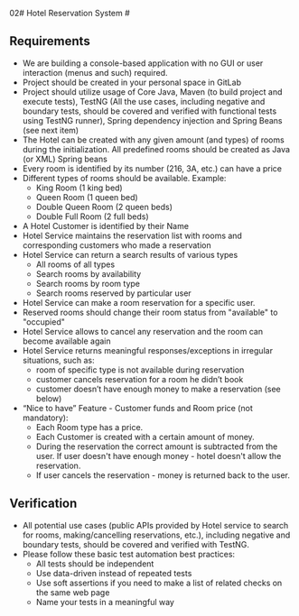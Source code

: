 02# Hotel Reservation System #

## Requirements ##

- We are building a console-based application with no GUI or user interaction (menus and such) required.
- Project should be created in your personal space in GitLab
- Project should utilize usage of Core Java, Maven (to build project and execute tests), TestNG (All the use cases, including negative and boundary tests, should be covered and verified with functional tests using TestNG runner), Spring dependency injection and Spring Beans (see next item)
- The Hotel can be created with any given amount (and types) of rooms during the initialization. All predefined rooms should be created as Java (or XML) Spring beans
- Every room is identified by its number (216, 3A, etc.) can have a price
- Different types of rooms should be available. Example:
    - King Room (1 king bed)
    - Queen Room (1 queen bed)
    - Double Queen Room (2 queen beds)
    - Double Full Room (2 full beds)
- A Hotel Customer is identified by their Name 
- Hotel Service maintains the reservation list with rooms and corresponding customers who made a reservation
- Hotel Service can return a search results of various types
    - All rooms of all types
    - Search rooms by availability
    - Search rooms by room type
    - Search rooms reserved by particular user
- Hotel Service can make a room reservation for a specific user.
- Reserved rooms should change their room status from "available" to "occupied"
- Hotel Service allows to cancel any reservation and the room can become available again
- Hotel Service returns meaningful responses/exceptions in irregular situations, such as:
    - room of specific type is not available during reservation
    - customer cancels reservation for a room he didn’t book
    - customer doesn’t have enough money to make a reservation (see below)
- “Nice to have” Feature - Customer funds and Room price (not mandatory):
    - Each Room type has a price.
    - Each Customer is created with a certain amount of money. 
    - During the reservation the correct amount is subtracted from the user. If user doesn't have enough money - hotel doesn't allow the reservation.
    - If user cancels the reservation - money is returned back to the user.
## Verification ##
- All potential use cases (public APIs provided by Hotel service to search for rooms, making/cancelling reservations, etc.), including negative and boundary tests, should be covered and verified with TestNG.
- Please follow these basic test automation best practices:
    - All tests should be independent
    - Use data-driven instead of repeated tests
    - Use soft assertions if you need to make a list of related checks on the same web page
    - Name your tests in a meaningful way
